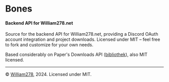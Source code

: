 # Bones
#### Backend API for William278.net

Source for the backend API for William278.net, providing a Discord OAuth account integration and project downloads.
Licensed under MIT &ndash; feel free to fork and customize for your own needs.

Based considerably on Paper's Downloads API ([bibliothek](https://github.com/PaperMC/bibliothek/)), also MIT licensed.

---
&copy; [William278](https://william278.net/), 2024. Licensed under MIT.
